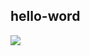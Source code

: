 ## hello-word
![](https://gss3.bdstatic.com/-Po3dSag_xI4khGkpoWK1HF6hhy/baike/c0%3Dbaike272%2C5%2C5%2C272%2C90/sign=580cceabf436afc31a013737d27080a1/8ad4b31c8701a18bdc9591249d2f07082838fe5b.jpg)
